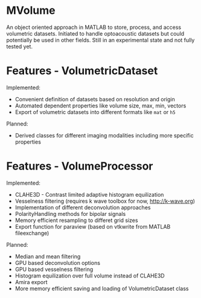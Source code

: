 # MVolume
An object oriented approach in MATLAB to store, process, and access volumetric datasets. Initiated to handle optoacoustic datasets but could potentially be used in other fields. Still in an experimental state and not fully tested yet. 

# Features - VolumetricDataset

Implemented:
*  Convenient definition of datasets based on resolution and origin
*  Automated dependent properties like volume size, max, min, vectors
*  Export of volumetric datasets into different formats like `mat` or `h5`

Planned:
*  Derived classes for different imaging modalities including more specific properties

# Features - VolumeProcessor

Implemented:
*  CLAHE3D - Contrast limited adaptive histogram equilization
*  Vesselness filtering (requires k wave toolbox for now, http://k-wave.org)
*  Implementation of different deconvolution approaches
*  PolarityHandling methods for bipolar signals
*  Memory efficient resampling to differet grid sizes
*  Export function for paraview (based on vtkwrite from MATLAB fileexchange)


Planned:
*  Median and mean filtering 
*  GPU based deconvolution options
*  GPU based vesselness filtering
*  Histogram equilization over full volume instead of CLAHE3D
*  Amira export
*  More memory efficient saving and loading of VolumetricDataset class
